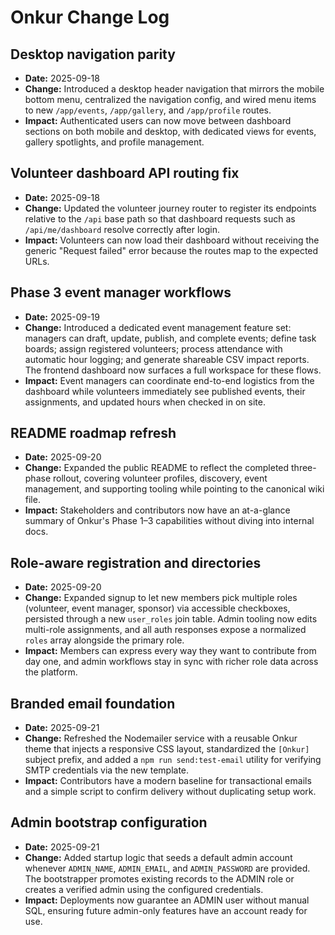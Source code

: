 # Onkur Change Log

## Desktop navigation parity
- **Date:** 2025-09-18
- **Change:** Introduced a desktop header navigation that mirrors the mobile bottom menu, centralized the navigation config, and wired menu items to new `/app/events`, `/app/gallery`, and `/app/profile` routes.
- **Impact:** Authenticated users can now move between dashboard sections on both mobile and desktop, with dedicated views for events, gallery spotlights, and profile management.

## Volunteer dashboard API routing fix
- **Date:** 2025-09-18
- **Change:** Updated the volunteer journey router to register its endpoints relative to the `/api` base path so that dashboard requests such as `/api/me/dashboard` resolve correctly after login.
- **Impact:** Volunteers can now load their dashboard without receiving the generic "Request failed" error because the routes map to the expected URLs.

## Phase 3 event manager workflows
- **Date:** 2025-09-19
- **Change:** Introduced a dedicated event management feature set: managers can draft, update, publish, and complete events; define task boards; assign registered volunteers; process attendance with automatic hour logging; and generate shareable CSV impact reports. The frontend dashboard now surfaces a full workspace for these flows.
- **Impact:** Event managers can coordinate end-to-end logistics from the dashboard while volunteers immediately see published events, their assignments, and updated hours when checked in on site.


## README roadmap refresh
- **Date:** 2025-09-20
- **Change:** Expanded the public README to reflect the completed three-phase rollout, covering volunteer profiles, discovery, event management, and supporting tooling while pointing to the canonical wiki file.
- **Impact:** Stakeholders and contributors now have an at-a-glance summary of Onkur's Phase 1–3 capabilities without diving into internal docs.

## Role-aware registration and directories
- **Date:** 2025-09-20
- **Change:** Expanded signup to let new members pick multiple roles (volunteer, event manager, sponsor) via accessible checkboxes, persisted through a new `user_roles` join table. Admin tooling now edits multi-role assignments, and all auth responses expose a normalized `roles` array alongside the primary role.
- **Impact:** Members can express every way they want to contribute from day one, and admin workflows stay in sync with richer role data across the platform.
## Branded email foundation
- **Date:** 2025-09-21
- **Change:** Refreshed the Nodemailer service with a reusable Onkur theme that injects a responsive CSS layout, standardized the `[Onkur]` subject prefix, and added a `npm run send:test-email` utility for verifying SMTP credentials via the new template.
- **Impact:** Contributors have a modern baseline for transactional emails and a simple script to confirm delivery without duplicating setup work.
## Admin bootstrap configuration
- **Date:** 2025-09-21
- **Change:** Added startup logic that seeds a default admin account whenever `ADMIN_NAME`, `ADMIN_EMAIL`, and `ADMIN_PASSWORD` are provided. The bootstrapper promotes existing records to the ADMIN role or creates a verified admin using the configured credentials.
- **Impact:** Deployments now guarantee an ADMIN user without manual SQL, ensuring future admin-only features have an account ready for use.
